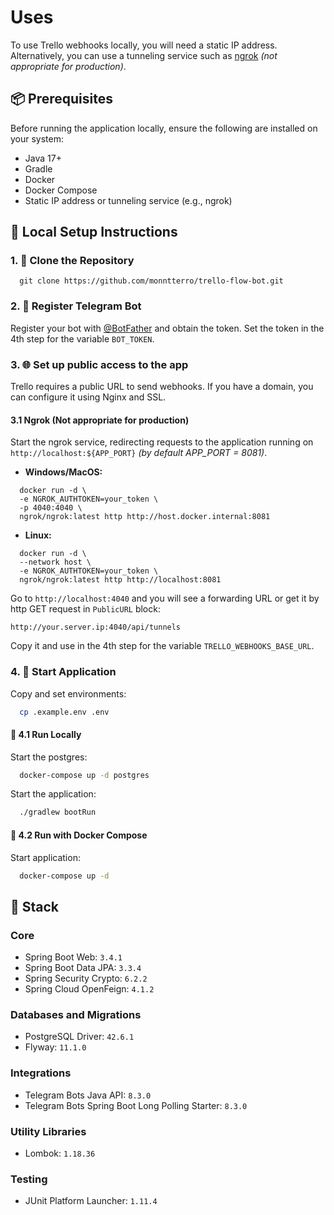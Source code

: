 # Uses

To use Trello webhooks locally, you will need a static IP address. Alternatively, you can use a tunneling service such
as [ngrok](https://ngrok.com) _(not appropriate for production)_.

## 📦 Prerequisites

Before running the application locally, ensure the following are installed on your system:

- Java 17+
- Gradle
- Docker
- Docker Compose
- Static IP address or tunneling service (e.g., ngrok)

## 🚀 Local Setup Instructions

### 1. 🔽 Clone the Repository

```shell
  git clone https://github.com/monntterro/trello-flow-bot.git
```

### 2. 🎯 Register Telegram Bot

Register your bot with [@BotFather](https://t.me/botfather) and obtain the token. Set the token in the 4th step for the
variable `BOT_TOKEN`.

### 3. 🌐 Set up public access to the app

Trello requires a public URL to send webhooks. If you have a domain, you can configure it using Nginx and SSL.

#### 3.1 Ngrok (Not appropriate for production)

Start the ngrok service, redirecting requests to the application running on `http://localhost:${APP_PORT}` _(by default
APP_PORT = 8081)_.

- **Windows/MacOS:**
```shell
  docker run -d \
  -e NGROK_AUTHTOKEN=your_token \
  -p 4040:4040 \
  ngrok/ngrok:latest http http://host.docker.internal:8081
```

- **Linux:**

```shell
  docker run -d \
  --network host \
  -e NGROK_AUTHTOKEN=your_token \
  ngrok/ngrok:latest http http://localhost:8081
```

Go to `http://localhost:4040` and you will see a forwarding URL or get it by http GET request in `PublicURL` block:

```http request
http://your.server.ip:4040/api/tunnels
```

Copy it and use in the 4th step for the variable `TRELLO_WEBHOOKS_BASE_URL`.

### 4. 🏁 Start Application

Copy and set environments:

```bash
  cp .example.env .env
```

#### 🔧 4.1 Run Locally

Start the postgres:

```bash
  docker-compose up -d postgres
```

Start the application:

```bash
  ./gradlew bootRun
```

#### 🐳 4.2 Run with Docker Compose

Start application:

```bash
  docker-compose up -d
```

## 🧱 Stack

### Core

- Spring Boot Web: `3.4.1`
- Spring Boot Data JPA: `3.3.4`
- Spring Security Crypto: `6.2.2`
- Spring Cloud OpenFeign: `4.1.2`

### Databases and Migrations

- PostgreSQL Driver: `42.6.1`
- Flyway: `11.1.0`

### Integrations

- Telegram Bots Java API: `8.3.0`
- Telegram Bots Spring Boot Long Polling Starter: `8.3.0`

### Utility Libraries

- Lombok: `1.18.36`

### Testing

- JUnit Platform Launcher: `1.11.4`

